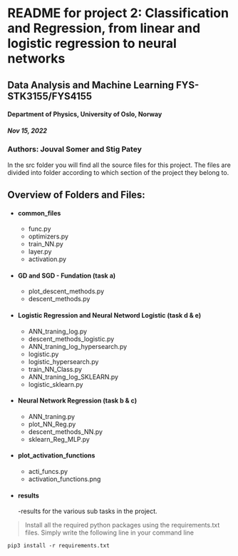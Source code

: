 # README for project 2: **Classification and Regression, from linear and logistic regression to neural networks**
## **Data Analysis and Machine Learning FYS-STK3155/FYS4155**
#### Department of Physics, University of Oslo, Norway
##### Nov 15, 2022

### Authors: Jouval Somer and Stig Patey


In the src folder you will find all the source files for this project. The files are divided into folder according to which section of the project they belong to.

## **Overview of Folders and Files:**
- #### common_files
    - func.py
    - optimizers.py
    - train_NN.py
    - layer.py
    - activation.py
- #### GD and SGD - Fundation (task a)
    - plot_descent_methods.py
    - descent_methods.py
- #### Logistic Regression and Neural Netword Logistic (task d & e)
    - ANN_traning_log.py
    - descent_methods_logistic.py
    - ANN_traning_log_hypersearch.py
    - logistic.py
    - logistic_hypersearch.py
    - train_NN_Class.py
    - ANN_traning_log_SKLEARN.py
    - logistic_sklearn.py
- #### Neural Network Regression (task b & c)
    - ANN_traning.py
    - plot_NN_Reg.py
    - descent_methods_NN.py
    - sklearn_Reg_MLP.py 
- #### plot_activation_functions
    - acti_funcs.py
    - activation_functions.png

- #### results 
    -results for the various sub tasks in the project.



> Install all the required python packages using the requirements.txt files. Simply write the following line in your command line

`pip3 install -r requirements.txt`

